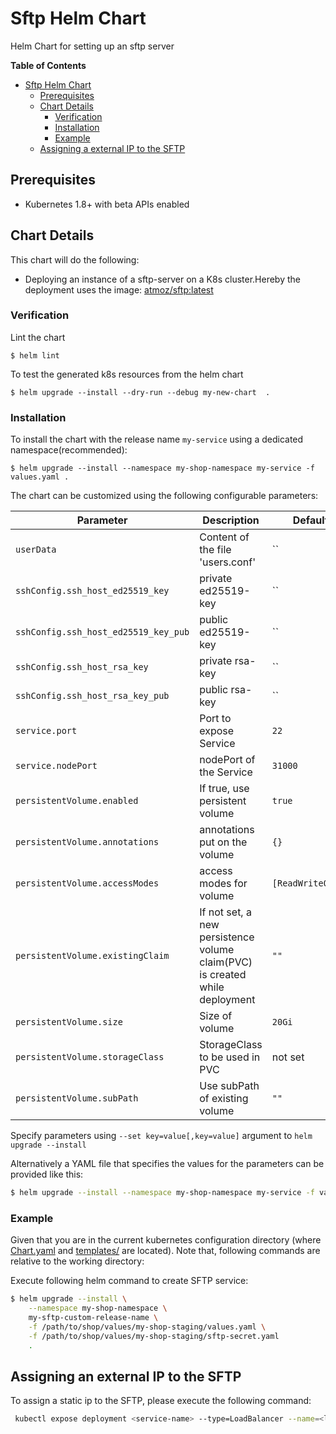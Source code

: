# Sftp Helm Chart

Helm Chart for setting up an sftp server

<!-- START doctoc generated TOC please keep comment here to allow auto update -->
<!-- DON'T EDIT THIS SECTION, INSTEAD RE-RUN doctoc TO UPDATE -->
**Table of Contents**

- [Sftp Helm Chart](#sftp-helm-chart)
  - [Prerequisites](#prerequisites)
  - [Chart Details](#chart-details)
    - [Verification](#verification)
    - [Installation](#installation)
    - [Example](#example)
  - [Assigning a external IP to the SFTP](#assigning-a-external-ip-to-the-sftp)

<!-- END doctoc generated TOC please keep comment here to allow auto update -->
## Prerequisites

* Kubernetes 1.8+ with beta APIs enabled

## Chart Details

This chart will do the following:

* Deploying an instance of a sftp-server on a K8s cluster.Hereby the deployment uses the image: [atmoz/sftp:latest](https://github.com/atmoz/sftp)

### Verification

Lint the chart

```
$ helm lint
```

To test the generated k8s resources from the helm chart

```
$ helm upgrade --install --dry-run --debug my-new-chart  .
```

### Installation

To install the chart with the release name `my-service` using a dedicated namespace(recommended):

```
$ helm upgrade --install --namespace my-shop-namespace my-service -f values.yaml .
```

The chart can be customized using the following configurable parameters:

|          Parameter                 |                Description                 |   Default   |required|
| -----------------------------------| ------------------------------------------ | ----------- |--------|
| `userData`                         | Content of the file 'users.conf'           | ``|true|
| `sshConfig.ssh_host_ed25519_key`   |  private ed25519-key                       | ``|true| 
| `sshConfig.ssh_host_ed25519_key_pub`| public ed25519-key                        | ``|true| 
| `sshConfig.ssh_host_rsa_key`       | private rsa-key                            | ``|true| 
| `sshConfig.ssh_host_rsa_key_pub`   | public rsa-key                             | ``|true| 
| `service.port`                     | Port to expose Service                     | `22` |false| 
| `service.nodePort`                 | nodePort of the  Service                   | `31000`  |false| 
| `persistentVolume.enabled`         | If true, use persistent volume             | `true` |false| 
| `persistentVolume.annotations`     | annotations put on the volume              | `{}` |false| 
| `persistentVolume.accessModes`     | access modes for volume                    | `[ReadWriteOnce]` |false| 
| `persistentVolume.existingClaim`   | If not set, a new persistence volume claim(PVC) is created while deployment                | `""` |false| 
| `persistentVolume.size`            | Size of volume                             | `20Gi` |false| 
| `persistentVolume.storageClass`    | StorageClass to be used in PVC             | not set  |false| 
| `persistentVolume.subPath`         | Use subPath of existing volume             | `""`    |false|  

Specify parameters using `--set key=value[,key=value]` argument to `helm upgrade --install`

Alternatively a YAML file that specifies the values for the parameters can be provided like this:

```bash
$ helm upgrade --install --namespace my-shop-namespace my-service -f values.yaml .
```

### Example

Given that you are in the current kubernetes configuration directory 
(where [Chart.yaml](Chart.yaml) and [templates/](templates/) are located).
Note that, following commands are relative to the working directory:

Execute following helm command to create SFTP service:

```bash
$ helm upgrade --install \
    --namespace my-shop-namespace \
    my-sftp-custom-release-name \
    -f /path/to/shop/values/my-shop-staging/values.yaml \
    -f /path/to/shop/values/my-shop-staging/sftp-secret.yaml 
    . 
```

## Assigning an external IP to the SFTP

To assign a static ip to the SFTP, please execute the following command:

```bash
 kubectl expose deployment <service-name> --type=LoadBalancer --name=<loadbalancer-name> -n <namespace> --load-balancer-ip='<static ip>'
```